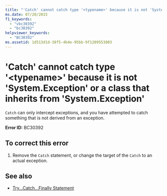 ```yaml
---
title: "'Catch' cannot catch type '<typename>' because it is not 'System.Exception' or a class that inherits from 'System.Exception'"
ms.date: 07/20/2015
f1_keywords: 
  - "vbc30392"
  - "bc30392"
helpviewer_keywords: 
  - "BC30392"
ms.assetid: 1d513d1d-38f5-4b4e-95bb-9f1209553803
---
```

# 'Catch' cannot catch type '\<typename>' because it is not 'System.Exception' or a class that inherits from 'System.Exception'
`Catch` can only intercept exceptions, and you have attempted to catch something that is not derived from an exception.  
  
 **Error ID:** BC30392  
  
## To correct this error  
  
1. Remove the `Catch` statement, or change the target of the `Catch` to an actual exception.  
  
## See also

- [Try...Catch...Finally Statement](../language-reference/statements/try-catch-finally-statement.md)
